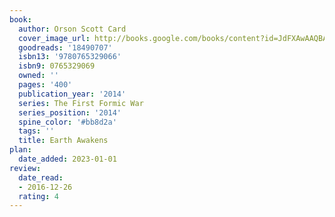 ```yaml
---
book:
  author: Orson Scott Card
  cover_image_url: http://books.google.com/books/content?id=JdFXAwAAQBAJ&printsec=frontcover&img=1&zoom=1&edge=curl&source=gbs_api
  goodreads: '18490707'
  isbn13: '9780765329066'
  isbn9: 0765329069
  owned: ''
  pages: '400'
  publication_year: '2014'
  series: The First Formic War
  series_position: '2014'
  spine_color: '#bb8d2a'
  tags: ''
  title: Earth Awakens
plan:
  date_added: 2023-01-01
review:
  date_read:
  - 2016-12-26
  rating: 4
---
```

